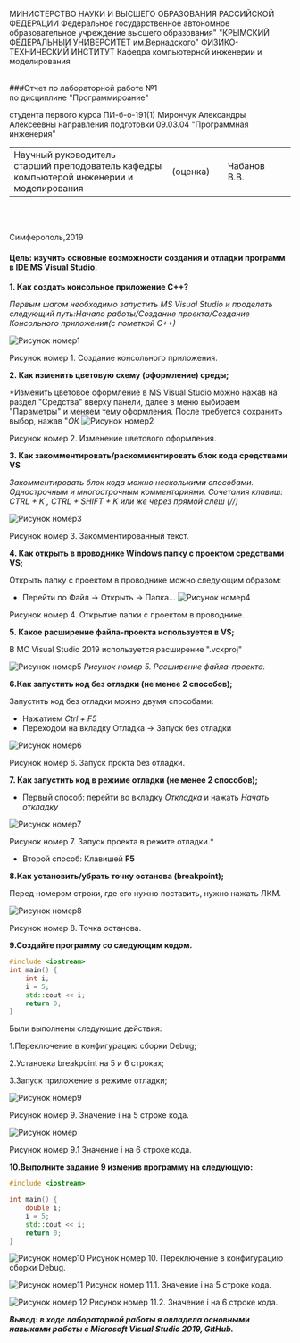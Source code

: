 МИНИСТЕРСТВО НАУКИ И ВЫСШЕГО ОБРАЗОВАНИЯ РАССИЙСКОЙ ФЕДЕРАЦИИ
Федеральное государственное автономное образовательное учреждение высшего образования"
"КРЫМСКИЙ ФЕДЕРАЛЬНЫЙ УНИВЕРСИТЕТ им.Вернадского"
ФИЗИКО-ТЕХНИЧЕСКИЙ ИНСТИТУТ 
Кафедра компьютерной инженерии и моделирования
<br/><br/>

###Отчет по лабораторной работе №1<br/> по дисциплине "Программироание"
<br/>

студента первого курса ПИ-б-о-191(1)
Мирончук Александры Алексеевны
направления подготовки 09.03.04 "Программная инженерия"
<br/>

<table>
<tr><td>Научный руководитель<br/>старший преподователь кафедры<br/>компьютерой инженерии и моделирования<br/>
<td/>(оценка)<td/>
<td/>Чабанов В.В.<td/>
</tr>
</table>
<br/><br/>

Симферополь,2019

#### Цель: изучить основные возможности создания и отладки программ в IDE MS Visual Studio.

**1. Как создать консольное приложение С++?<br/>**

*Первым шагом необходимо запустить MS Visual Studio и проделать следующий путь:Начало работы/Создание проекта/Создание Консольного приложения(с пометкой С++)*

![Рисунок номер1](https://raw.githubusercontent.com/Sasha1214/repository/master/img/2.png)

Рисунок номер 1. Создание консольного приложения.

**2. Как изменить цветовую схему (оформление) среды;**

*Изменить цветовое оформление в MS Visual Studio можно нажав на раздел "Средства" вверху панели, 
далее в меню выбираем "Параметры" и меняем тему оформления. После требуется сохранить выбор, нажав "*ОК*
![Рисунок номер2](https://raw.githubusercontent.com/Sasha1214/repository/master/img/5.png)

Рисунок номер 2. Изменение цветового оформления.

**3. Как закомментировать/раскомментировать блок кода средствами VS**

*Закомментировать блок кода можно несколькими способами.
Однострочным и многострочным комментариями.
Сочетания клавиш: CTRL + K , CTRL + SHIFT + K или же через прямой слеш (//)*

![Рисунок номер3](https://github.com/Sasha1214/repository/blob/master/img/Снимок.PNG?raw=true)

Рисунок номер 3. Закомментированный текст.

**4. Как открыть в проводнике Windows папку с проектом средствами VS;**

Открыть папку с проектом в проводнике можно следующим образом:
* Перейти по Файл -> Открыть -> Папка...
![Рисунок номер4](https://github.com/Sasha1214/repository/blob/master/img/открытие%20папки.png?raw=true)

Рисунок номер 4. Открытие папки с проектом в проводнике.

**5. Какое расширение файла-проекта используется в VS;**

В MС Visual Studio 2019 используется расширение ".vcxproj"

![Рисунок номер5](https://raw.githubusercontent.com/Sasha1214/repository/master/img/7.png)
*Рисунок номер 5. Расширение файла-проекта.*

**6.Как запустить код без отладки (не менее 2 способов);**

Запустить код без отладки можно двумя способами:

* Нажатием _Ctrl + F5_
* Переходом на вкладку Отладка -> Запуск без отладки

![Рисунок номер6](https://github.com/Sasha1214/repository/blob/master/img/Запуск%20без%20отладки.png?raw=true)

Рисунок номер 6. Запуск прокта без отладки.

**7. Как запустить код в режиме отладки (не менее 2 способов);**

* Первый способ: перейти во вкладку *Откладка* и нажать *Начать откладку*

![Рисунок номер7](https://github.com/Sasha1214/repository/blob/master/img/9.png?raw=true)

Рисунок номер 7. Запуск проекта в режите отладки.*
* Второй способ: Клавишей **F5**

**8.Как установить/убрать точку останова (breakpoint);**

Перед номером строки, где его нужно поставить, нужно нажать ЛКМ.

![Рисунок номер8](https://github.com/Sasha1214/repository/blob/master/img/10.png?raw=true)

Рисунок номер 8. Точка останова.

**9.Создайте программу со следующим кодом.**

```cpp
#include <iostream>
int main() {
    int i;
    i = 5;
    std::cout << i;
    return 0;
}
```

Были выполнены следующие действия:

1.Переключение в конфигурацию сборки Debug;

2.Установка breakpoint на 5 и 6 строках;

3.Запуск приложение в режиме отладки;

![Рисунок номер9](https://github.com/Sasha1214/repository/blob/master/img/значение%20i%20на%205%20строкее.png?raw=true)

 Рисунок номер 9. Значение i на 5 строке кода.
 
  ![Рисунок номер](https://github.com/Sasha1214/repository/blob/master/img/значение%20i%20на%206%20строке.png?raw=true)
  
  Рисунок номер 9.1 Значение i на 6 строке кода.
  
**10.Выполните задание 9 изменив программу на следующую:**

```cpp
#include <iostream>

int main() {
    double i;
    i = 5;
    std::cout << i;
    return 0;
}

```
![Рисунок номер10](https://github.com/Sasha1214/repository/blob/master/img/11.png?raw=true)
Рисунок номер 10. Переключение в конфигурацию сборки Debug.

![Рисунок номер11](https://github.com/Sasha1214/repository/blob/master/img/значение%20i%20на%205%20строкее.png?raw=true)
Рисунок номер 11.1. Значение i на 5 строке кода.

![Рисунок номер 12](https://github.com/Sasha1214/repository/blob/master/img/значение%20i%20на%206%20строке.png?raw=true)
Рисунок номер 11.2. Значение i на 6 строке кода.



***Вывод: в ходе лабораторной работы я овладела основными навыками работы с Microsoft Visual Studio 2019, GitHub.***

